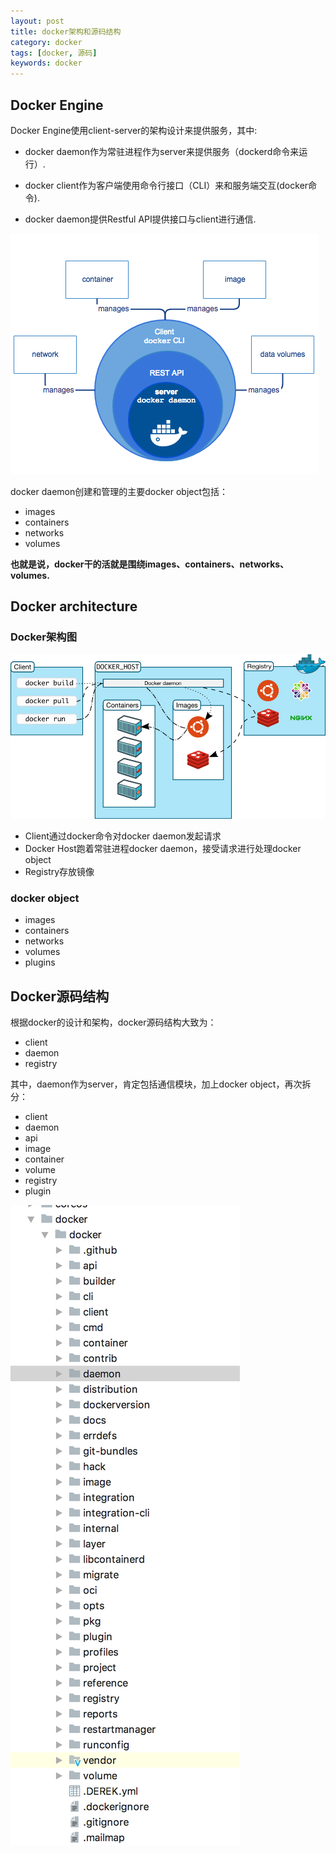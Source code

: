 ```yaml
---
layout: post
title: docker架构和源码结构
category: docker
tags: [docker, 源码]
keywords: docker
---
```


## Docker Engine

Docker Engine使用client-server的架构设计来提供服务，其中:
                       
- docker daemon作为常驻进程作为server来提供服务（dockerd命令来运行）.
                       
- docker client作为客户端使用命令行接口（CLI）来和服务端交互(docker命令).

- docker daemon提供Restful API提供接口与client进行通信.



![engine-components-flow](./images/engine-components-flow.png)

docker daemon创建和管理的主要docker object包括：
- images
- containers
- networks
- volumes

**也就是说，docker干的活就是围绕images、containers、networks、volumes.**


## Docker architecture

### Docker架构图

![architecture](./images/architecture.png)

- Client通过docker命令对docker daemon发起请求
- Docker Host跑着常驻进程docker daemon，接受请求进行处理docker object
- Registry存放镜像

### docker object

- images
- containers
- networks
- volumes
- plugins


## Docker源码结构

根据docker的设计和架构，docker源码结构大致为：

- client
- daemon
- registry

其中，daemon作为server，肯定包括通信模块，加上docker object，再次拆分：
- client
- daemon
- api
- image
- container
- volume
- registry
- plugin

![source-struct](./images/source-struct.png)
